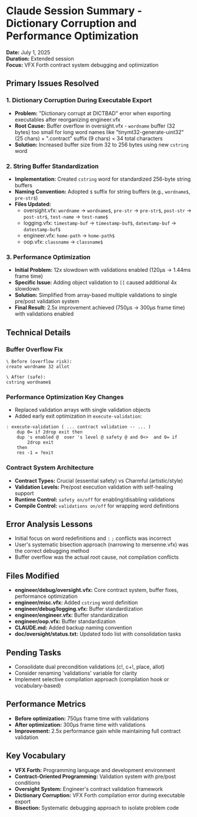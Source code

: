 # Claude Session Summary - Dictionary Corruption and Performance Optimization
**Date:** July 1, 2025  
**Duration:** Extended session  
**Focus:** VFX Forth contract system debugging and optimization

## Primary Issues Resolved

### 1. Dictionary Corruption During Executable Export
- **Problem:** "Dictionary corrupt at DICTBAD" error when exporting executables after reorganizing engineer.vfx
- **Root Cause:** Buffer overflow in oversight.vfx - `wordname` buffer (32 bytes) too small for long word names like "tinymt32-generate-uint32" (25 chars) + ".contract" suffix (9 chars) = 34 total characters
- **Solution:** Increased buffer size from 32 to 256 bytes using new `cstring` word

### 2. String Buffer Standardization
- **Implementation:** Created `cstring` word for standardized 256-byte string buffers
- **Naming Convention:** Adopted `$` suffix for string buffers (e.g., `wordname$`, `pre-str$`)
- **Files Updated:** 
  - oversight.vfx: `wordname` → `wordname$`, `pre-str` → `pre-str$`, `post-str` → `post-str$`, `test-name` → `test-name$`
  - logging.vfx: `timestamp-buf` → `timestamp-buf$`, `datestamp-buf` → `datestamp-buf$`
  - engineer.vfx: `home-path` → `home-path$`
  - oop.vfx: `classname` → `classname$`

### 3. Performance Optimization
- **Initial Problem:** 12x slowdown with validations enabled (120μs → 1.44ms frame time)
- **Specific Issue:** Adding object validation to `[[` caused additional 4x slowdown
- **Solution:** Simplified from array-based multiple validations to single pre/post validation system
- **Final Result:** 2.5x improvement achieved (750μs → 300μs frame time) with validations enabled

## Technical Details

### Buffer Overflow Fix
```forth
\ Before (overflow risk):
create wordname 32 allot

\ After (safe):
cstring wordname$
```

### Performance Optimization Key Changes
- Replaced validation arrays with single validation objects
- Added early exit optimization in `execute-validation`:
```forth
: execute-validation ( ... contract validation -- ... )
    dup 0= if 2drop exit then 
    dup 's enabled @  over 's level @ safety @ and 0<>  and 0= if
        2drop exit
    then
    res -1 = ?exit
```

### Contract System Architecture
- **Contract Types:** Crucial (essential safety) vs Charmful (artistic/style)
- **Validation Levels:** Pre/post execution validation with self-healing support
- **Runtime Control:** `safety on/off` for enabling/disabling validations
- **Compile Control:** `validations on/off` for wrapping word definitions

## Error Analysis Lessons
- Initial focus on word redefinitions and `:` `;` conflicts was incorrect
- User's systematic bisection approach (narrowing to mersenne.vfx) was the correct debugging method
- Buffer overflow was the actual root cause, not compilation conflicts

## Files Modified
- **engineer/debug/oversight.vfx:** Core contract system, buffer fixes, performance optimization
- **engineer/misc.vfx:** Added `cstring` word definition
- **engineer/debug/logging.vfx:** Buffer standardization
- **engineer/engineer.vfx:** Buffer standardization
- **engineer/oop.vfx:** Buffer standardization
- **CLAUDE.md:** Added backup naming convention
- **doc/oversight/status.txt:** Updated todo list with consolidation tasks

## Pending Tasks
- Consolidate dual precondition validations (c!, c+!, place, allot)
- Consider renaming 'validations' variable for clarity
- Implement selective compilation approach (compilation hook or vocabulary-based)

## Performance Metrics
- **Before optimization:** 750μs frame time with validations
- **After optimization:** 300μs frame time with validations  
- **Improvement:** 2.5x performance gain while maintaining full contract validation

## Key Vocabulary
- **VFX Forth:** Programming language and development environment
- **Contract-Oriented Programming:** Validation system with pre/post conditions
- **Oversight System:** Engineer's contract validation framework
- **Dictionary Corruption:** VFX Forth compilation error during executable export
- **Bisection:** Systematic debugging approach to isolate problem code
